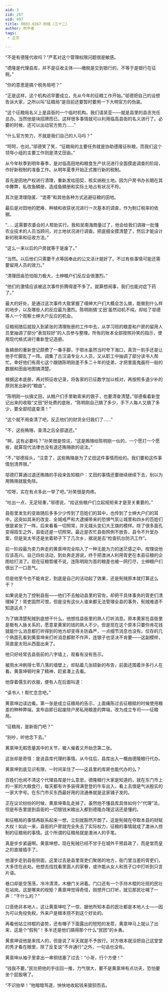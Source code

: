 ```yaml
---
aid: 3
zid: 267
uid: 497
title: 0003.0267-秋赋（三十二）
author: 吹牛者
tags: 
 - 正文

---
```




  “不是有德隆代收吗？”严茗对这个管理权限问题很是敏感。

  “德隆是代理县库，并不是征收主体——缴税是交到银行的，不等于是银行在征税。”

  “你的意思是搞个税务局吧？”

  “正是这样，这个机构迟早要成立，先从今年的征粮工作开始。”邬德把自己的设想告诉大家，之所以叫“征粮局”是目前还要暂时要用一下大明官方的伪装。

  “这个征粮局名义上是县衙的一个临时机构。我们请吴亚——就是县里的县丞充任总办。当然他是块招牌而已。这样很多事情就可以利用临高县衙的名义进行了。必要的时候，还可以出动官方势力……”

  “什么官方势力，不就是我们自己的人马吗？”

  “呵呵，也对。”邬德笑了笑，“征粮局的主要任务就是协助德隆征秋粮，而我们这个领导小组的主要工作则是清丈田亩。”

  从今年秋季到明年春季，是对临高田地和粮食生产状况进行全面摸底调查的阶段，作好新税制的准备工作。从明年夏季开始正式推行新的税制。

  首先是田地产权进行清理，重新发给田契，核实纳税土地。因为户房书办长期在其中舞弊，私改鱼鳞册，造成鱼鳞册和实际土地占有状况不符。

  其次是清理隐匿、“诡寄”和其他各种方式逃避征粮的田地。

  最后是对田地的肥瘠、种植和收获状况进行一次基本的调查，作为制订税率的依据。

  “……这需要农委会的人帮助实行。我和吴南海商量过了，他会给我们调拨一批懂农业技术的人员当顾问，对土地状况进行调查。把底细全摸清楚了，然后才能设计新的税率和征收方法。”

  “这么一来以后的户房就等于是废了。”

  “当然。以后他们只需要干点等因奉此的公文活计就好了。不过有些事情可能还需要留用人员的效力。”

  “清理田亩恐怕阻力极大，士绅粮户们反应会很激烈。”

  “他们的激情应该被这次事件折腾得差不多了。就算想闹事，我们也能对症下药了。”

  最大的好处，是通过这次事件大致掌握了缙绅大户们大概会怎么做，能做到什么样的地步，以及哪些人的反应最为激烈。陈明刚搞‘丈田’虽然动机不纯，却给了邬德等人一个观察士绅大户反应的机会。

  征粮局随后就投入到紧张的清理账册的工作中去，从学习班的粮差和户房的留用人员里抽调了部分“表现较好”的人员参与整理。所有的账本全部按照孙笑的指示，使用现代格式进行重新登记造册。

  鱼鳞册的重新登记颇费了一番手脚，于鄂水虽然当时夸下海口，真货一到手还是让他手忙脚乱了一阵。调集了古汉语专业人人员，又从职工中抽调了部分读书人帮忙。幸好他们有周七这个跟随陈明刚差不多二十年的徒弟，才把里面鬼画符一般的数据和田亩地图搞清楚。

  根据这本底册，再对照征收记录，将各家的已征数字加以核对，再按照多退少补的原则发出新的“粮由”。

  “陈明刚一伙搞丈田，从粮户们手里勒索来的银子，也要清查清楚。”邬德看着新登记出来的收取“丈田”好处费的底账，“陈明刚自己搞了多少，手下人每人又搞了多少，要全部彻底查清！”

  “这个就不用查清了吧，反正他们的财货全归我们了……”

  “不，这些贿赂，查清之后全部退还。”

  “啊，这有必要吗？”孙笑很是惊诧，“这是贿赂给陈明刚一伙的，一个愿打一个愿挨，就算现代法律也没有退还贿赂款的说法。”

  “不，”邬德摇头，“注意了，这些贿赂是为了丈田这件事情而给的。我们要和这件事情划清界限。”

  邬德打算通过退还贿赂的手段来告知粮户：丈田的事情还要继续继续下去，别以为用贿赂就能免除。

  “哎呀，实在有点多此一举了吧。”孙笑很是肉疼。

  “吐出一点，无足轻重，”邬德说，“给这些粮户们立起规矩来才是至关重要的。”

  县衙里发生的变故随后多多少少传到了百姓们的耳中，也传到了士绅大户们的耳中。这突如其来的改变、全城戒严和大逮捕带来的恐惧气氛让城里和四乡的百姓们很是紧张了一阵，后来看看一切照常，并无城头变幻大王旗的模样。除了很多面孔变得陌生之外，县衙还是一切照常。最近是农忙县衙照例不放告，县令不升堂办案，但是吴太爷还是坐着轿子下了几次乡，据说是去“检查抗台防汛工作”。

  前一阶段最为卖力奔走的黄禀坤完全陷入了一种无能为力的迷茫感之中。按理说他应该高兴。自己四处活动，到处奔走游说，终于把澳洲人利用胥吏在本县征粮的企图给打消了。现在征粮暂缓不说，连陈明刚为首的粮差也被一网打尽，士绅粮户们很出了一口恶气。

  但是他至今也不能肯定，到底是自己的活动起了效果，还是髡贼原本就打算这么干？

  如果说是为了控制县衙——他们不去触动县里的官佐，却把干具体事务的胥吏们清理掉了！胥吏固然可恨，但是没有这伙人谁来都无法管理全县的事务，髡贼难道不知道这点？

  为了搞清楚髡贼到底想干什么，他想找县衙里的熟人打听消息。原本黄家在县衙里是极有人脉关系的，愿意拿黄家的钱的熟人不少。但是现在这个原本只要你肯花钱就能什么消息都打听得到的地方却变得关防森严，一点细节消息也没有。仅存的几个熟面孔看到黄禀坤来打听消息都默不作声，连银子也坚决不肯要——这副模样，简直是太阳从西面出来了。

  他只好经常去县衙前的八字墙上，观看有没有告示。

  被雨水冲刷得七零八落的墙壁上，却贴着几张硕新的布告，前面还围着许多行人在看。黄禀坤顿时来了精神，赶紧凑上去看。

  他穿着儒生的衣服，便有人在后面叫道：

  “读书人！帮忙念念吧。”

  黄禀坤边读边看。第一张是成立征粮局的告示，上面痛陈过去征粮赋的时候使用粮差的种种弊端，宣布自即日起废除户房私用粮差的弊端，改为成立专司——征粮局。

  “征粮局，是新衙门吧？”

  “别吵，听他念下去。”

  黄禀坤无暇思量其中的关节，被人催着又开始念第二张。

  这张却是奇怪：是说县库代理的事情。从今往后，县库出入一概由德隆粮行代办。

  黄禀坤到底见识有限，一时间呆住了——这县里的库房也能代办的么？

  百姓们也闹不清这个代理县库是什么意思，德隆粮行大家是知道的，就在东门市上的一家的大粮食行，每天都有许多装得满登登的牛车出入，看上去很是气派殷实的一家大字号。在东门市买东西最好用的流通券就是这家铺子发的。

  正在议论纷纷的时候，黄禀坤乘乱走掉了。虽然他不懂县库具体如何个“代理”法，但是布告里提到县衙的一切银钱米粮出入都到德隆办理这话还是懂的。

  和征粮局的事情再联系起来一想，立刻就豁然开朗了。这是髡贼在夺取本县的财赋大权！如此一来，县衙的户房就完全失去了实际权力，征粮的事情就成了澳洲人控制的征粮局的事情。这个所谓的征粮局就是澳洲人的手笔。

  真是步步紧逼啊。黄禀坤想，现在髡贼已经不甘于在城外干预县政了，而是堂而皇之的直接插手了。

  他漫步走到县衙侧面，这里过去是县里胥吏们聚居的地方，衙门里当差的胥吏们，大多住在此处。他想去找找看里面人的家眷，或许能从女人和孩子口中打听到只言片语。

  巷口却是空荡荡，冷冷清清，木栅门关闭着。门口还有一个手持木棍的壮班的民壮在站岗。这是哪来的规矩？黄禀坤觉得奇怪，刚想开口打听，就见那民壮喊了一声：“干什么的？”

  口音绝非本地人，这让黄禀坤吃了一惊，据他所知本县的民壮都是本地人士——因为可以免役免税，外来户是根本捞不到这个好处的。

  再看他站立持棍的姿势，还有帽子下面露出的短短的发茬，黄禀坤马上就认了出来，这是个“假髡”！多半还是他们搞得那个什么“民团”的乡勇。

  黄禀坤说他是来找人的，但是说了半天就是不予放行。对方根本就没把自己这堂堂的秀才看在眼里，除了反复说“不许通行”之外，一句话也没有。

  黄禀坤从袖子里拿出一串铜钱塞了过去：“小哥，行个方便！”

  “钱我不要。”民壮把他的手往回一推，力气很大，要不是黄禀坤有点功夫，恐怕要坐个屁股墩了。

  “不识抬举！”他暗暗骂道，怏怏地收起钱来狼狈而去。


